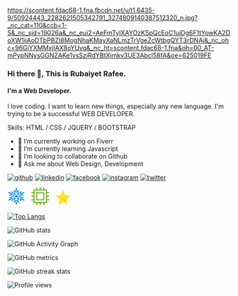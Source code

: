 https://scontent.fdac68-1.fna.fbcdn.net/v/t1.6435-9/50924443_2282621505342791_3274809140387512320_n.jpg?_nc_cat=110&ccb=1-5&_nc_sid=19026a&_nc_eui2=AeFmTyIXAYOzKSpQcEoC1ujDg6F1tYowKA2DoXW1ijAoDTbPBZI8MogNhaKMayXaNLmzTrVgeZcWtbgQYT3rDNAj&_nc_ohc=96GiYXMMxjIAX8oYUvq&_nc_ht=scontent.fdac68-1.fna&oh=00_AT-mPypNNysGGNZAKe1vsSzjRdYBtXjmkv3UE3Abcl58fA&oe=625019FE

### Hi there 👋, This is Rubaiyet Rafee.
#### I'm a Web Developer.
I love coding. I want to learn new things, especially any new language. I'm trying to be a successful WEB DEVELOPER.

Skills: HTML / CSS / JQUERY / BOOTSTRAP

- 🔭 I’m currently working on Fiverr 
- 🌱 I’m currently learning Javascript 
- 👯 I’m looking to collaborate on Github 
- 💬 Ask me about Web Design, Development 


[<img src='https://cdn.jsdelivr.net/npm/simple-icons@3.0.1/icons/github.svg' alt='github' height='40'>](https://github.com/Rubaiyet-Rafee)  [<img src='https://cdn.jsdelivr.net/npm/simple-icons@3.0.1/icons/linkedin.svg' alt='linkedin' height='40'>](https://www.linkedin.com/in/Rubaiyet/)  [<img src='https://cdn.jsdelivr.net/npm/simple-icons@3.0.1/icons/facebook.svg' alt='facebook' height='40'>](https://www.facebook.com/rubaiyetrafee)  [<img src='https://cdn.jsdelivr.net/npm/simple-icons@3.0.1/icons/instagram.svg' alt='instagram' height='40'>](https://www.instagram.com/Rubaiyet/)  [<img src='https://cdn.jsdelivr.net/npm/simple-icons@3.0.1/icons/twitter.svg' alt='twitter' height='40'>](https://twitter.com/Rubaiyet)  

<a href='https://archiveprogram.github.com/'><img src='https://raw.githubusercontent.com/acervenky/animated-github-badges/master/assets/acbadge.gif' width='40' height='40'></a> <a href='https://docs.github.com/en/developers'><img src='https://raw.githubusercontent.com/acervenky/animated-github-badges/master/assets/devbadge.gif' width='40' height='40'></a> <a href='https://stars.github.com/'><img src='https://raw.githubusercontent.com/acervenky/animated-github-badges/master/assets/starbadge.gif' width='35' height='35'></a> 

[![Top Langs](https://github-readme-stats.vercel.app/api/top-langs/?username=Rubaiyet-Rafee)](https://github.com/anuraghazra/github-readme-stats)

![GitHub stats](https://github-readme-stats.vercel.app/api?username=Rubaiyet-Rafee&show_icons=true&count_private=true)  

![GitHub Activity Graph](https://activity-graph.herokuapp.com/graph?username=Rubaiyet-Rafee)  

![GitHub metrics](https://metrics.lecoq.io/Rubaiyet-Rafee)  

![GitHub streak stats](https://github-readme-streak-stats.herokuapp.com/?user=Rubaiyet-Rafee)  

![Profile views](https://gpvc.arturio.dev/Rubaiyet-Rafee)  
